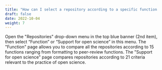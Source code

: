```yaml
---
title: "How can I select a repository according to a specific function or criterion?"
draft: false
date: 2022-10-04
weight: 7
---
```


Open the "Repositories" drop-down menu in the top blue banner (2nd item), then select “Function” or “Support for open science” in this menu. The "Function" page allows you to compare all the repositories according to 15 functions ranging from formatting to peer-review functions. The "Support for open science" page compares repositories according to 21 criteria relevant to the practice of open science.
